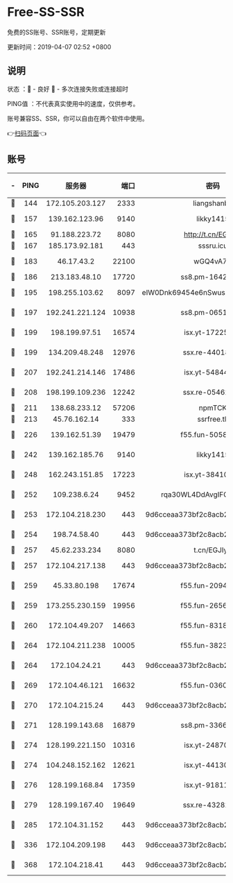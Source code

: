 # Free-SS-SSR

免费的SS账号、SSR账号，定期更新

更新时间：2019-04-07 02:52 +0800

## 说明

状态     ：🙂 - 良好 🙁 - 多次连接失败或连接超时

PING值   ：不代表真实使用中的速度，仅供参考。

账号兼容SS、SSR，你可以自由在两个软件中使用。

👉[扫码页面](https://liesauer.github.io/Free-SS-SSR/)👈

## 账号

|-|PING|服务器|端口|密码|加密方式|区域|
|:----:|:----:|:-----:|-----:|:----:|:----:|:----:|
|🙂|144|172.105.203.127|2333|liangshanbo|chacha20|JP|
|🙂|157|139.162.123.96|9140|likky1415|aes-256-cfb|JP|
|🙂|165|91.188.223.72|8080|http://t.cn/EGJIyrl|rc4-md5|RU|
|🙂|167|185.173.92.181|443|sssru.icu|rc4-md5|RU|
|🙂|183|46.17.43.2|22100|wGQ4vA7D|aes-256-gcm|RU|
|🙂|186|213.183.48.10|17720|ss8.pm-16426576|rc4-md5|RU|
|🙂|195|198.255.103.62|8097|eIW0Dnk69454e6nSwuspv9DmS201tQ0D|aes-256-cfb|US|
|🙂|197|192.241.221.124|10938|ss8.pm-06517363|aes-256-cfb|US|
|🙂|199|198.199.97.51|16574|isx.yt-17225861|aes-256-cfb|US|
|🙂|199|134.209.48.248|12976|ssx.re-44018010|aes-256-cfb|US|
|🙂|207|192.241.214.146|17486|isx.yt-54844272|aes-256-cfb|US|
|🙂|208|198.199.109.236|12242|ssx.re-05462515|aes-256-cfb|US|
|🙂|211|138.68.233.12|57206|npmTCK|rc4-md5|US|
|🙂|213|45.76.162.14|333|ssrfree.tk|rc4|SG|
|🙂|226|139.162.51.39|19479|f55.fun-50586096|aes-256-cfb|SG|
|🙂|242|139.162.185.76|9140|likky1415|aes-256-cfb|DE|
|🙂|248|162.243.151.85|17223|isx.yt-38410278|aes-256-cfb|US|
|🙂|252|109.238.6.24|9452|rqa30WL4DdAvgIFG6Fs3znzTa|aes-256-cfb|FR|
|🙂|253|172.104.218.230|443|9d6cceaa373bf2c8acb22e60b6a58be6|aes-256-cfb|US|
|🙂|254|198.74.58.40|443|9d6cceaa373bf2c8acb22e60b6a58be6|aes-256-cfb|US|
|🙂|257|45.62.233.234|8080|t.cn/EGJIyrl|rc4-md5|CA|
|🙂|257|172.104.217.138|443|9d6cceaa373bf2c8acb22e60b6a58be6|aes-256-cfb|US|
|🙂|259|45.33.80.198|17674|f55.fun-20948197|aes-256-cfb|US|
|🙂|259|173.255.230.159|19956|f55.fun-26563232|aes-256-cfb|US|
|🙂|260|172.104.49.207|14663|f55.fun-83188034|aes-256-cfb|SG|
|🙂|264|172.104.211.238|10005|f55.fun-38234111|aes-256-cfb|US|
|🙂|264|172.104.24.21|443|9d6cceaa373bf2c8acb22e60b6a58be6|aes-256-cfb|US|
|🙂|269|172.104.46.121|16632|f55.fun-03609182|aes-256-cfb|SG|
|🙂|270|172.104.215.24|443|9d6cceaa373bf2c8acb22e60b6a58be6|aes-256-cfb|US|
|🙂|271|128.199.143.68|16879|ss8.pm-33663366|aes-256-cfb|SG|
|🙂|274|128.199.221.150|10316|isx.yt-24870485|aes-256-cfb|SG|
|🙂|274|104.248.152.162|12621|isx.yt-44130776|aes-256-cfb|SG|
|🙂|276|128.199.168.84|17359|isx.yt-91811801|aes-256-cfb|SG|
|🙂|279|128.199.167.40|19649|ssx.re-43282019|aes-256-cfb|SG|
|🙂|285|172.104.31.152|443|9d6cceaa373bf2c8acb22e60b6a58be6|aes-256-cfb|US|
|🙂|336|172.104.209.198|443|9d6cceaa373bf2c8acb22e60b6a58be6|aes-256-cfb|US|
|🙂|368|172.104.218.41|443|9d6cceaa373bf2c8acb22e60b6a58be6|aes-256-cfb|US|
